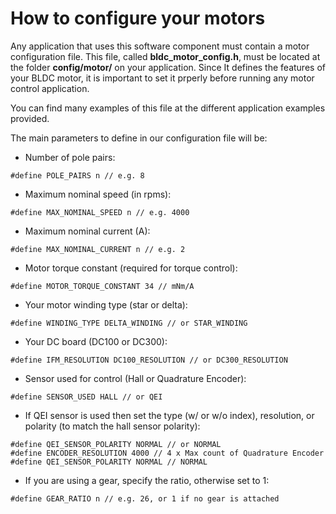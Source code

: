 How to configure your motors
============================

Any application that uses this software component must contain a motor configuration file.
This file, called **bldc_motor_config.h**, must be located at the folder **config/motor/** on your application.
Since It defines the features of your BLDC motor, it is important to set it prperly before running any motor control application.

You can find many examples of this file at the different application examples provided.

The main parameters to define in our configuration file will be:

- Number of pole pairs:
```
#define POLE_PAIRS n // e.g. 8
```
- Maximum nominal speed (in rpms):
```
#define MAX_NOMINAL_SPEED n // e.g. 4000
```
- Maximum nominal current (A):
```
#define MAX_NOMINAL_CURRENT n // e.g. 2
```
- Motor torque constant (required for torque control):
```
#define MOTOR_TORQUE_CONSTANT 34 // mNm/A
```
- Your motor winding type (star or delta):
```
#define WINDING_TYPE DELTA_WINDING // or STAR_WINDING
```
- Your DC board (DC100 or DC300):
```
#define IFM_RESOLUTION DC100_RESOLUTION // or DC300_RESOLUTION
```
- Sensor used for control (Hall or Quadrature Encoder):
```
#define SENSOR_USED HALL // or QEI
```
- If QEI sensor is used then set the type (w/ or w/o index), resolution, or polarity (to match the hall sensor polarity):

```
#define QEI_SENSOR_POLARITY NORMAL // or NORMAL
#define ENCODER_RESOLUTION 4000 // 4 x Max count of Quadrature Encoder
#define QEI_SENSOR_POLARITY NORMAL // NORMAL
```

- If you are using a gear, specify the ratio, otherwise set to 1:
```
#define GEAR_RATIO n // e.g. 26, or 1 if no gear is attached
```
